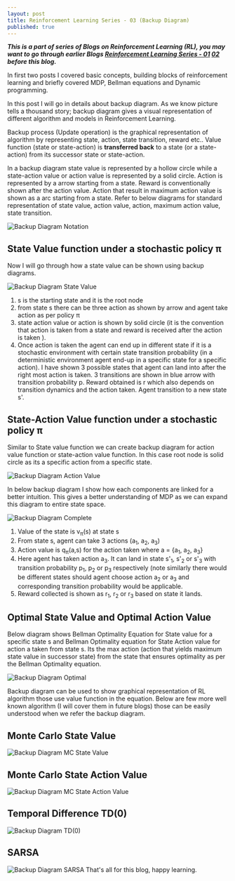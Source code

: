 ```yaml
---
layout: post
title: Reinforcement Learning Series - 03 (Backup Diagram)
published: true
---
```


_**This is a part of series of Blogs on Reinforcement Learning (RL), you may want to go through earlier Blogs [Reinforcement Learning Series - 01](https://baijayantaroy.github.io/baijayantaroy.github.io/Reinforcement_Learning_Series_01/)
[02](https://baijayantaroy.github.io/baijayantaroy.github.io/Reinforcement_Learning_Series_02/)
before this blog.**_

In first two posts I covered basic concepts, building blocks of reinforcement learning and briefly covered MDP, Bellman equations and Dynamic programming.

In this post I will go in details about backup diagram. As we know picture tells a thousand story; backup diagram gives a visual representation of different algorithm and models in Reinforcement Learning.

Backup process (Update operation) is the graphical representation of algorithm by representing state, action, state transition, reward etc.. Value function (state or state-action) is **transferred back** to a state (or a state-action) from its successor state or state-action.

In a backup diagram state value is represented by a hollow circle while a state-action value or action value is represented by a solid circle. Action is represented by a arrow starting from a state. Reward is conventionally shown after the action value. Action that result in maximum action value is shown as a arc starting from a state. Refer to below diagrams for standard representation of state value, action value, action, maximum action value, state transition.

![Backup Diagram Notation](/images/backup1.png "Backup Diagram Notation")
## **State Value function under a stochastic policy π**

Now I will go through how a state value can be shown using backup diagrams.

![Backup Diagram State Value](/images/backup2.png "Backup Diagram State value")

  1. s is the starting state and it is the root node
  2. from state s there can be three action as shown by arrow and agent take action as per policy π
  3. state action value or action is shown by solid circle (it is the convention that action is taken from a state and reward is received after the action is taken ).
  4. Once action is taken the agent can end up in different state if it is a stochastic environment with certain state transition probability (in a deterministic environment agent end-up in a specific state for a specific action). I have shown 3 possible states that agent can land into after the right most action is taken. 3 transitions are shown in blue arrow with transition probability p. Reward obtained is r which also depends on transition dynamics and the action taken. Agent transition to a new state s'.

## **State-Action Value function under a stochastic policy π**
Similar to State value function we can create backup diagram for action value function or state-action value function. In this case root node is solid circle as its a specific action from a specific state.

![Backup Diagram Action Value](/images/backup3.png "Backup Diagram Action value")

In below backup diagram I show how each components are linked for a better intuition. This gives a better understanding of MDP as we can expand this diagram to entire state space.

![Backup Diagram Complete](/images/backup4.png "Backup Diagram Complete")

  1. Value of the state is v<sub>π</sub>(s) at state s
  2. From state s, agent can take 3 actions (a<sub>1</sub>, a<sub>2</sub>, a<sub>3</sub>)
  3. Action value is q<sub>π</sub>(a,s) for the action taken where a = {a<sub>1</sub>, a<sub>2</sub>, a<sub>3</sub>}
  4. Here agent has taken action a<sub>3</sub>. It can land in state s'<sub>1</sub>, s'<sub>2</sub> or s'<sub>3</sub> with transition probability p<sub>1</sub>, p<sub>2</sub> or p<sub>3</sub> respectively (note similarly there would be different states should agent choose action a<sub>2</sub> or a<sub>3</sub> and corresponding transition probability would be applicable.
  5. Reward collected is shown as r<sub>1</sub>, r<sub>2</sub> or r<sub>3</sub> based on state it lands.

## **Optimal State Value and Optimal Action Value**
Below diagram shows Bellman Optimality Equation for State value for a specific state s and Bellman Optimality equation for State Action value for action a taken from state s. Its the max action (action that yields maximum state value in successor state) from the state that ensures optimality as per the Bellman Optimality equation.

![Backup Diagram Optimal](/images/backup5.png "Backup Diagram Optimal")

Backup diagram can be used to show graphical representation of RL algorithm those use value function in the equation. Below are few more well known algorithm (I will cover them in future blogs) those can be easily understood when we refer the backup diagram.
## **Monte Carlo State Value**
![Backup Diagram MC State Value](/images/backup6.png "Backup Diagram MC State Value")
## **Monte Carlo State Action Value**
![Backup Diagram MC State Action Value](/images/backup7.png "Backup Diagram MC State Action Value")
## **Temporal Difference TD(0)**
![Backup Diagram TD(0)](/images/backup8.png "Backup Diagram TD")
## **SARSA**
![Backup Diagram SARSA](/images/backup9.png "Backup Diagram for SARSA")
That's all for this blog, happy learning.
